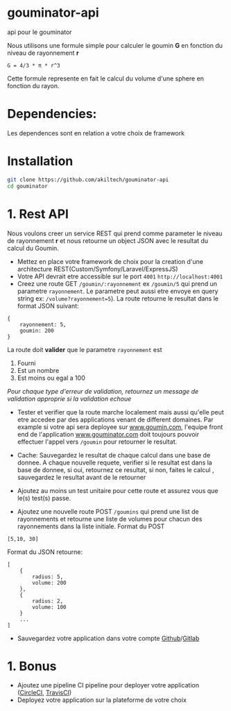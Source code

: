 # gouminator-api
api pour le gouminator

Nous utilisons une formule simple pour calculer le goumin __G__ en fonction du niveau de rayonnement __r__

```
G = 4/3 * π * r^3
```
Cette formule represente en fait le calcul du volume d'une sphere en fonction du rayon.

# Dependencies:

Les dependences sont en relation a votre choix de framework

# Installation

```bash
git clone https://github.com/akiltech/gouminator-api
cd gouminator
```                                                   

# 1. Rest API
Nous voulons creer un service REST qui prend comme parameter le niveau de rayonnement __r__ et nous retourne un object JSON avec le resultat du calcul du Goumin.

* Mettez en place votre framework de choix pour la creation d'une architecture REST(Custom/Symfony/Laravel/ExpressJS)
* Votre API devrait etre accessible sur le port `4001` `http://localhost:4001`
* Creez une route GET `/goumin/:rayonnement` ex `/goumin/5` qui prend un parametre `rayonnement`. Le parametre peut aussi etre envoye en query string ex: `/volume?rayonnement=5`). La route retourne le resultat dans le format JSON suivant:

```
{
    rayonnement: 5,
    goumin: 200
}
```
La route doit **valider** que le parametre `rayonnement` est 
1. Fourni 
2. Est un nombre
3. Est moins ou egal a 100

*Pour chaque type d'erreur de validation, retournez un message de validation approprie si la validation echoue*

* Tester et verifier que la route marche localement mais aussi qu'elle peut etre accedee par des applications venant de different domaines. Par example si votre api sera deployee sur www.goumin.com, l'equipe front end de l'application www.gouminator.com doit toujours pouvoir effectuer l'appel vers `/goumin` pour retourner le resultat.


* Cache: Sauvegardez le resultat de chaque calcul dans une base de donnee. A chaque nouvelle requete, verifier si le resultat est dans la base de donnee, si oui, retournez ce resultat, si non, faites le calcul , sauvegardez le resultat avant de le retourner

* Ajoutez au moins un test unitaire pour cette route et assurez vous que le(s) test(s) passe.

* Ajoutez une nouvelle route POST `/goumins` qui prend une list de rayonnements et retourne une liste de volumes pour chacun des rayonnements dans la liste initiale.
Format du POST 
```
[5,10, 30]
```

Format du JSON retourne:

```
[
    {
        radius: 5,
        volume: 200
    },
    {
        radius: 2,
        volume: 100
    }
    ...
]
```
* Sauvegardez votre application dans votre compte [Github](https://www.github.com)/[Gitlab](https://www.gitlab.com)

# 1. Bonus
* Ajoutez une pipeline CI pipeline pour deployer votre application ([CircleCI](https://circleci.com/), [TravisCI](https://travis-ci.org/))
* Deployez votre application sur la plateforme de votre choix
